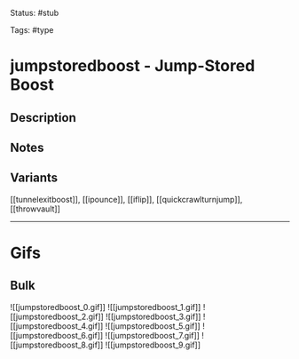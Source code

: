 Status: #stub

Tags: #type

# jumpstoredboost - Jump-Stored Boost
## Description


## Notes


## Variants
[[tunnelexitboost]], [[ipounce]], [[iflip]], [[quickcrawlturnjump]], [[throwvault]]

___
# Gifs
## Bulk
![[jumpstoredboost_0.gif]]
![[jumpstoredboost_1.gif]]
![[jumpstoredboost_2.gif]]
![[jumpstoredboost_3.gif]]
![[jumpstoredboost_4.gif]]
![[jumpstoredboost_5.gif]]
![[jumpstoredboost_6.gif]]
![[jumpstoredboost_7.gif]]
![[jumpstoredboost_8.gif]]
![[jumpstoredboost_9.gif]]